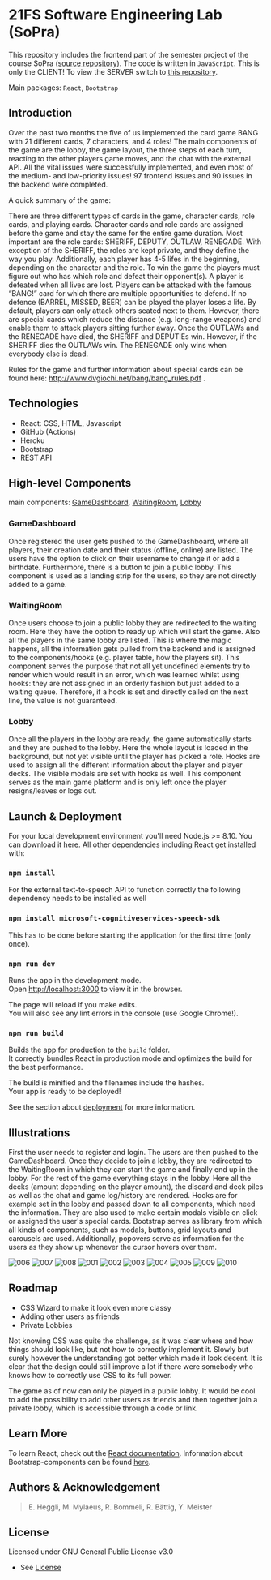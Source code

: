 # 21FS Software Engineering Lab (SoPra)
This repository includes the frontend part of the semester project of the course SoPra ([source repository](https://github.com/sopra-fs21-group-22/client)). The code is written in `JavaScript`. This is only the CLIENT! To view the SERVER switch to [this repository](https://github.com/maettuu/21FS-Software-Engineering-Lab-SERVER).

Main packages: `React`, `Bootstrap`

## Introduction
Over the past two months the five of us implemented the card game BANG with 21 different cards, 7 characters, and 4 roles! The main components of the game are the lobby, the game layout, the three steps of each turn, reacting to the other players game moves, and the chat with the external API. All the vital issues were successfully implemented, and even most of the medium- and low-priority issues! 97 frontend issues and 90 issues in the backend were completed.

A quick summary of the game:

There are three different types of cards in the game, character cards, role cards, and playing cards. Character cards and role cards are assigned before the game and stay the same for the entire game duration. Most important are the role cards: SHERIFF, DEPUTY, OUTLAW, RENEGADE. With exception of the SHERIFF, the roles are kept private, and they define the way you play. Additionally, each player has 4-5 lifes in the beginning, depending on the character and the role.
To win the game the players must figure out who has which role and defeat their opponent(s). A player is defeated when all lives are lost. Players can be attacked with the famous “BANG!” card for which there are multiple opportunities to defend. If no defence (BARREL, MISSED, BEER) can be played the player loses a life. By default, players can only attack others seated next to them. However, there are special cards which reduce the distance (e.g. long-range weapons) and enable them to attack players sitting further away. Once the OUTLAWs and the RENEGADE have died, the SHERIFF and DEPUTIEs win. However, if the SHERIFF dies the OUTLAWs win. The RENEGADE only wins when everybody else is dead.

Rules for the game and further information about special cards can be found here: http://www.dvgiochi.net/bang/bang_rules.pdf .

## Technologies
- React: CSS, HTML, Javascript
- GitHub (Actions)
- Heroku
- Bootstrap
- REST API

## High-level Components
main components: [GameDashboard](src/components/game/GameDashboard.js), [WaitingRoom](src/components/game/WaitingRoom.js), [Lobby](src/components/game/Lobby.js)

### GameDashboard
Once registered the user gets pushed to the GameDashboard, where all players, their creation date and their status (offline, online) are listed. The users have the option to click on their username to change it or add a birthdate. Furthermore, there is a button to join a public lobby. This component is used as a landing strip for the users, so they are not directly added to a game.

### WaitingRoom
Once users choose to join a public lobby they are redirected to the waiting room. Here they have the option to ready up which will start the game. Also all the players in the same lobby are listed. This is where the magic happens, all the information gets pulled from the backend and is assigned to the components/hooks (e.g. player table, how the players sit). This component serves the purpose that not all yet undefined elements try to render which would result in an error, which was learned whilst using hooks: they are not assigned in an orderly fashion but just added to a waiting queue. Therefore, if a hook is set and directly called on the next line, the value is not guaranteed.

### Lobby
Once all the players in the lobby are ready, the game automatically starts and they are pushed to the lobby. Here the whole layout is loaded in the background, but not yet visible until the player has picked a role. Hooks are used to assign all the different information about the player and player decks. The visible modals are set with hooks as well. This component serves as the main game platform and is only left once the player resigns/leaves or logs out.

## Launch & Deployment

For your local development environment you'll need Node.js >= 8.10. You can download it [here](https://nodejs.org). All other dependencies including React get installed with:

### `npm install`
For the external text-to-speech API to function correctly the following dependency needs to be installed as well
### `npm install microsoft-cognitiveservices-speech-sdk`

This has to be done before starting the application for the first time (only once).

### `npm run dev`

Runs the app in the development mode.<br>
Open [http://localhost:3000](http://localhost:3000) to view it in the browser.

The page will reload if you make edits.<br>
You will also see any lint errors in the console (use Google Chrome!).

### `npm run build`

Builds the app for production to the `build` folder.<br>
It correctly bundles React in production mode and optimizes the build for the best performance.

The build is minified and the filenames include the hashes.<br>
Your app is ready to be deployed!

See the section about [deployment](https://facebook.github.io/create-react-app/docs/deployment) for more information.

## Illustrations

First the user needs to register and login. The users are then pushed to the GameDashboard. Once they decide to join a lobby, they are redirected to the WaitingRoom in which they can start the game and finally end up in the lobby. For the rest of the game everything stays in the lobby. Here all the decks (amount depending on the player amount), the discard and deck piles as well as the chat and game log/history are rendered. Hooks are for example set in the lobby and passed down to all components, which need the information. They are also used to make certain modals visible on click or assigned the user's special cards. Bootstrap serves as library from which all kinds of components, such as modals, buttons, grid layouts and carousels are used. Additionally, popovers serve as information for the users as they show up whenever the cursor hovers over them.

![006](./assets/006.JPG)
![007](./assets/007.JPG)
![008](./assets/008.JPG)
![001](./assets/001.JPG)
![002](./assets/002.JPG)
![003](./assets/003.JPG)
![004](./assets/004.JPG)
![005](./assets/005.JPG)
![009](./assets/009.JPG)
![010](./assets/010.JPG)

## Roadmap
- CSS Wizard to make it look even more classy
- Adding other users as friends
- Private Lobbies

Not knowing CSS was quite the challenge, as it was clear where and how things should look like, but not how to correctly implement it. Slowly but surely however the understanding got better which made it look decent. It is clear that the design could still improve a lot if there were somebody who knows how to correctly use CSS to its full power.

The game as of now can only be played in a public lobby. It would be cool to add the possibility to add other users as friends and then together join a private lobby, which is accessible through a code or link.

## Learn More

To learn React, check out the [React documentation](https://reactjs.org/).
Information about Bootstrap-components can be found [here](https://react-bootstrap.netlify.app/).

## Authors & Acknowledgement
>E. Heggli, M. Mylaeus, R. Bommeli, R. Bättig, Y. Meister

## License

Licensed under GNU General Public License v3.0
- See [License](LICENSE)
